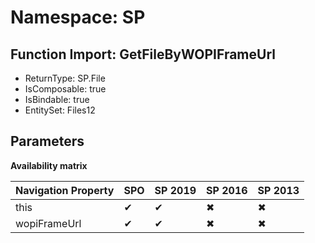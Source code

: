 # Namespace: SP

## Function Import: GetFileByWOPIFrameUrl

- ReturnType: SP.File
- IsComposable: true
- IsBindable: true
- EntitySet: Files12

## Parameters

**Availability matrix**

Navigation Property | SPO | SP 2019 | SP 2016 | SP 2013
----------|-----|---------|---------|--------
this | ✔ | ✔ | ✖ | ✖
wopiFrameUrl | ✔ | ✔ | ✖ | ✖
